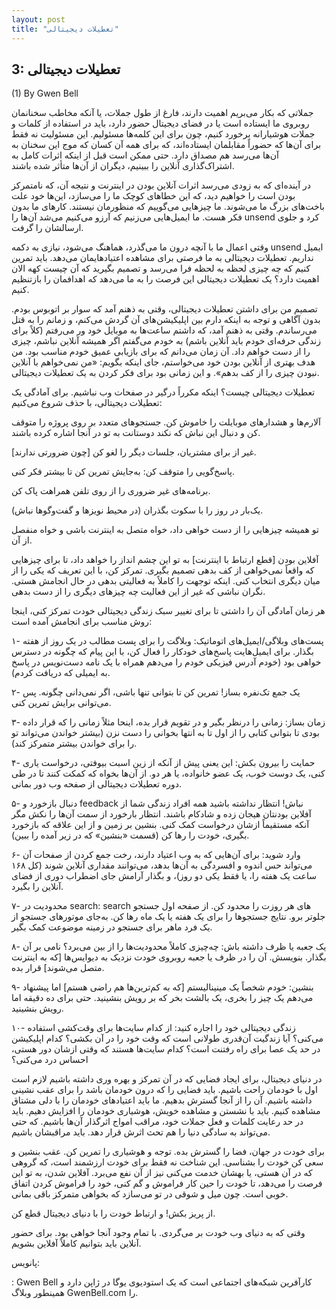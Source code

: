 ```yaml
---
layout: post
title: "تعطیلات دیجیتالی"
---
```

3: تعطیلات دیجیتالی
-------------------

\(1) By Gwen Bell

جملاتی که بکار می‌بریم اهمیت دارند، فارغ از طول جملات، یا آنکه مخاطب
سخنانمان روبروی ما ایستاده است یا در فضای دیجیتال حضور دارد، باید در
استفاده از کلمات و جملات هوشیارانه برخورد کنیم، چون برای این کلمه‌ها
مسئولیم. این مسئولیت نه فقط برای آن‌ها که حضوراً مقابلمان ایستاده‌اند،
که برای همه آن کسان که موج این سخنان به آن‌ها می‌رسد هم مصداق دارد. حتی
ممکن است قبل از اینکه اثرات کامل به اشتراک‌گذاری آنلاین را ببینیم،
دیگران از آن‌ها متأثر شده باشند.

در آینده‌ای که به زودی می‌رسد اثرات آنلاین بودن در اینترنت و نتیجه آن،
که نامتمرکز بودن است را خواهیم دید، که این خطاهای کوچک ما را می‌سازد،
این‌ها خود علت باخت‌های بزرگ ما می‌شوند. ما چیزهایی می‌گوییم که منظورمان
نیستند. کارهای ما بدون فکر هست. ما ایمیل‌هایی می‌زنیم که آرزو می‌کنیم
می‌شد آن‌ها را unsend کرد و جلوی ارسالشان را گرفت.

وقتی اعمال ما با آنچه درون ما می‌گذرد، هماهنگ می‌شود، نیازی به دکمه
unsend ایمیل نداریم. تعطیلات دیجیتالی به ما فرصتی برای مشاهده
اعتیادهایمان می‌دهد. باید تمرین کنیم که چه چیزی لحظه به لحظه فرا می‌رسد
و تصمیم بگیرید که آن چیست کهه الان اهمیت دارد؟ یک تعطیلات دیجیتالی این
فرصت را به ما می‌دهد که اهدافمان را بازتنظیم کنیم.

تصمیم من برای داشتن تعطیلات دیجیتالی، وقتی به ذهنم آمد که سوار بر اتوبوس
بودم. بدون آگاهی و توجه به اینکه دارم بین اپلیکیشن‌های آن گردش می‌کنم، و
زمانم را به قتل می‌رساندم. وقتی به ذهنم آمد، که داشتم ساعت‌ها به موبایل
خود ور می‌رفتم (کلاً برای زندگی حرفه‌ای خودم باید آنلاین باشم) به خودم
می‌گفتم اگر همیشه آنلاین نباشم، چیزی را از دست خواهم داد. آن زمان
می‌دانم که برای بازیابی عمیق خودم مناسب بود. من هدف بهتری از آنلاین بودن
خود می‌خواستم، جای اینکه بگویم: «من نمی‌خواهم با آنلاین نبودن چیزی را از
کف بدهم». و این زمانی بود برای فکر کردن به یک تعطیلات دیجیتالی.

تعطیلات دیجیتالی چیست؟ اینکه مکرراً درگیر در صفحات وب نباشیم. برای
آمادگی یک تعطیلات دیجیتالی، با حذف شروع می‌کنیم:

آلارم‌ها و هشدارهای موبایلت را خاموش کن. جستجوهای متعدد بر روی پروژه را
متوقف کن و دنبال این نباش که نکند دوستانت به تو در آنجا اشاره کرده
باشند.

غیر از برای مشتریان، جلسات دیگر را لغو کن \[چون ضرورتی ندارند\].

پاسخ‌گویی را متوقف کن: به‌جایش تمرین کن تا بیشتر فکر کنی.

برنامه‌های غیر ضروری را از روی تلفن همراهت پاک کن.

یک‌بار در روز را با سکوت بگذران (در محیط نویزها و گفت‌وگوها نباش).

تو همیشه چیزهایی را از دست خواهی داد، خواه متصل به اینترنت باشی و خواه
منفصل از آن.

آفلاین بودن \[قطع ارتباط با اینترنت\] به تو این چشم انداز را خواهد داد،
تا برای چیزهایی که واقعاً نمی‌خواهی از کف بدهی تصمیم بگیری. تمرکز کن، با
این تعریف که یکی را از میان دیگری انتخاب کنی. اینکه توجهت را کاملاً به
فعالیتی بدهی در حال انجامش هستی. نگران نباشی که غیر از این فعالیت چه
چیزهای دیگری را از دست بدهی.

هر زمان آمادگی آن را داشتی تا برای تغییر سبک زندگی دیجیتالی خودت تمرکز
کنی، اینجا روش مناسب برای انجامش آمده است:

۱- پست‌های وبلاگی/ایمیل‌های اتوماتیک: وبلاگت را برای پست مطالب در یک روز
از هفته بگذار. برای ایمیل‌هایت پاسخ‌های خودکار را فعال کن، با این پیام
که چگونه در دسترس خواهی بود (خودم آدرس فیزیکی خودم را می‌دهم همراه با یک
نامه دست‌نویس در پاسخ به ایمیلی که دریافت کردم).

۲- یک جمع تک‌نفره بساز! تمرین کن تا بتوانی تنها باشی، اگر نمی‌دانی
چگونه. پس می‌توانی برایش تمرین کنی.

۳- زمان بساز: زمانی را درنظر بگیر و در تقویم قرار بده، اینحا مثلاً زمانی
را که قرار داده بودی تا بتوانی کتابی را از اول تا به انتها بخوانی را دست
نزن (بیشتر خواندن می‌تواند تو را برای خواندن بیشتر متمرکز کند).

۴- حمایت را بیرون بکش: این یعنی پیش از آنکه از زین اسبت بیوفتی، درخواست
یاری کنی، یک دوست خوب، یک عضو خانواده، یا هر دو. از آن‌ها بخواه که کمکت
کنند تا در طی دوره تعطیلات دیجیتالی از صفحه وب دور بمانی.

۵- دنبال بازخورد و feedback نباش! انتظار نداشته باشید همه افراد زندگی
شما از آفلاین بودنتان هیجان زده و شادکام باشند. انتظار بارخورد از سمت
آن‌ها را نکش مگر آنکه مستقیماً ازشان درخواست کمک کنی. بنشین بر زمین و از
این علاقه که بازخورد بگیری، خودت را رها کن (قسمت «بنشین» که در زیر آمده
را ببین).

۶- وارد شوید: برای آن‌هایی که به وب اعتیاد دارند، رخت جمع کردن از صفحات
آن می‌تواند حس اندوه و افسردگی به آن‌ها بدهد، می‌توانند مقداری آنلاین
شوند (کل ۱۶۸ ساعت یک هفته را، یا فقط یکی دو روز)، و بگذار آرامش جای
اضطراب دوری از فضای آنلاین را بگیرد.

۷- محدودیت در search: search های هر روزت را محدود کن. از صفحه اول جستجو
جلوتر برو. نتایج جستجوها را برای یک هفته یا یک ماه رها کن. به‌جای
موتورهای جستجو از یک فرد ماهر برای جستجو در زمینه موضوعت کمک بگیر.

۸- یک جعبه یا ظرف داشته باش: چه‌چیزی کاملاً محدودیت‌ها را از بین می‌برد؟
نامی بر آن بگذار. بنویسش. آن را در ظرف یا جعبه روبروی خودت نزدیک به
دیوایس‌ها \[که به اینترنت متصل می‌شوند\] قرار بده.

۹- بنشین: خودم شخصاً یک مینینالیستم \[که به کم‌ترین‌ها هم راضی هستم\]
اما پیشنهاد می‌دهم یک چیز را بخری، یک بالشت بخر که بر رویش بنشینید. حتی
برای ده دقیقه اما رویش بنشینید.

۱۰- زندگی دیجیتالی خود را اجاره کنید: از کدام سایت‌ها برای وقت‌کشی
استفاده می‌کنی؟ آیا زندگیت آن‌قدری طولانی است که وقت خود را در آن بکشی؟
کدام اپلیکیشن در حد یک عصا برای راه رفتنت است؟ کدام سایت‌ها هستند که
وقتی ازشان دور هستی، احساس درد می‌کنی؟

در دنیای دیجیتال، برای ایجاد فضایی که در آن تمرکز و بهره وری داشته باشیم
لازم است اول با خودمان راحت باشیم. باید فضایی را که درون خودمان باشد را
برای عقب نشینی داشته باشیم. آن را از آنجا گسترش بدهیم. ما باید اعتیادهای
خودمان را با دلی مشتاق مشاهده کنیم. باید با نشستن و مشاهده خویش، هوشیاری
خودمان را افزایش دهیم. باید در حد رعایت کلمات و فعل جملات خود، مراقب
امواج اثرگذار آن‌ها باشیم. که حتی می‌تواند به سادگی دنیا را هم تحث اثرش
قرار دهد. باید مراقبشان باشیم.

برای خودت در جهان، فضا را گسترش بده. توجه و هوشیاری را تمرین کن. عقب
بنشین و سعی کن خودت را بشناسی. این شناخت نه فقط برای خودت ارزشمند است،
که گروهی که در آن هستی، یا بهشان خدمت می‌کنی نیز از آن نفع می‌برد.
آفلاین شدن، به تو این فرصت را می‌دهد، تا خودت را حین کار فراموش و گم
کنی، خود را فراموش کردن اتفاق خوبی است. چون میل و شوقی در تو می‌سازد که
بخواهی متمرکز باقی بمانی.

از پریز بکش! و ارتباط خودت را با دنیای دیجیتال قطع کن.

وقتی که به دنیای وب خودت بر می‌گردی. با تمام وجود آنجا خواهی بود. برای
حضور آنلاین باید بتوانیم کاملاً آفلاین بشویم.

پانویس:

: Gwen Bell کارآفرین شبکه‌های اجتماعی است که یک استودیوی یوگا در ژاپن
دارد و همینطور وبلاگ GwenBell.com را.
